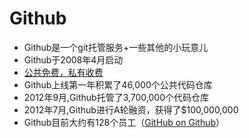 Github
==================================

* Github是一个git托管服务+一些其他的小玩意儿
* Github于2008年4月启动
* [公共免费，私有收费](https://github.com/plans)
* Github上线第一年积累了46,000个公共代码仓库
* 2012年9月,Github托管了3,700,000个代码仓库
* 2012年7月,Github进行A轮融资，获得了$100,000,000
* Github目前大约有128个员工（[GitHub on Github](https://github.com/github)）
